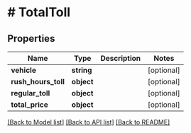 # # TotalToll

## Properties

Name | Type | Description | Notes
------------ | ------------- | ------------- | -------------
**vehicle** | **string** |  | [optional]
**rush_hours_toll** | **object** |  | [optional]
**regular_toll** | **object** |  | [optional]
**total_price** | **object** |  | [optional]

[[Back to Model list]](../../README.md#models) [[Back to API list]](../../README.md#endpoints) [[Back to README]](../../README.md)
